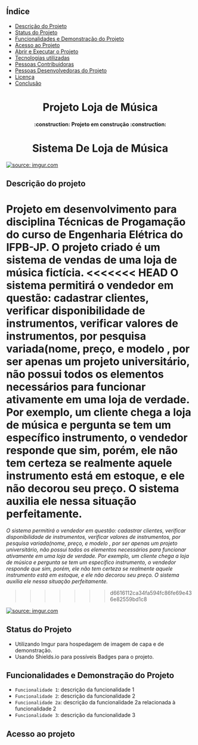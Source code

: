## Índice 

* [Descrição do Projeto](#descrição-do-projeto)
* [Status do Projeto](#status-do-Projeto)
* [Funcionalidades e Demonstração do Projeto](#funcionalidades-e-demonstração-do-projeto)
* [Acesso ao Projeto](#acesso-ao-projeto)
* [Abrir e Executar o Projeto](#abrir-e-executar-o-projeto)
* [Tecnologias utilizadas](#tecnologias-utilizadas)
* [Pessoas Contribuidoras](#pessoas-contribuidoras)
* [Pessoas Desenvolvedoras do Projeto](#pessoas-desenvolvedoras)
* [Licença](#licença)
* [Conclusão](#conclusão)

<h1 align="center"> Projeto Loja de Música </h1>
<h4 align="center"> 
    :construction:  Projeto em construção  :construction:
</h4>
<h1 align="center"> Sistema De Loja de Música </h1>
<a href="https://imgur.com/dKaOmRU"><img src="https://i.imgur.com/dKaOmRU.png" title="source: imgur.com" /></a>

## Descrição do projeto


**Projeto em desenvolvimento para disciplina Técnicas de Progamação do curso de Engenharia Elétrica do IFPB-JP. O projeto criado é um sistema
de vendas de uma loja de música fictícia.**
<<<<<<< HEAD
**O sistema permitirá o vendedor em questão: cadastrar clientes, verificar disponibilidade de instrumentos, verificar valores de instrumentos, por pesquisa variada(nome, preço, e modelo**
**, por ser apenas um projeto universitário, não possui todos os elementos necessários para funcionar ativamente em uma loja de verdade.**
**Por exemplo, um cliente chega a loja de música e pergunta se tem um específico instrumento, o vendedor responde que sim,**
**porém, ele não tem certeza se realmente aquele instrumento está em estoque, e ele não decorou seu preço. O sistema auxilia ele nessa situação perfeitamente.**
=======
*O sistema permitirá o vendedor em questão: cadastrar clientes, verificar disponibilidade de instrumentos, verificar valores de instrumentos, por pesquisa variada(nome, preço, e modelo*
*, por ser apenas um projeto universitário, não possui todos os elementos necessários para funcionar ativamente em uma loja de verdade.*
*Por exemplo, um cliente chega a loja de música e pergunta se tem um específico instrumento, o vendedor responde que sim,*
*porém, ele não tem certeza se realmente aquele instrumento está em estoque, e ele não decorou seu preço. O sistema auxilia ele nessa situação perfeitamente.*
>>>>>>> d6616112ca34fa594fc86fe69e436e82559bd1c8

<a href="https://imgur.com/e9kfXlI"><img src="https://i.imgur.com/e9kfXlI.gif" title="source: imgur.com" /></a>


## Status do Projeto

* Utilizando Imgur para hospedagem de imagem de capa e de demonstração.
* Usando Shields.io para possíveis Badges para o projeto.


## Funcionalidades e Demonstração do Projeto

- `Funcionalidade 1`: descrição da funcionalidade 1
- `Funcionalidade 2`: descrição da funcionalidade 2
- `Funcionalidade 2a`: descrição da funcionalidade 2a relacionada à funcionalidade 2
- `Funcionalidade 3`: descrição da funcionalidade 3
## Acesso ao projeto
